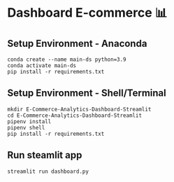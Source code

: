 # Dashboard E-commerce 📊

## Setup Environment - Anaconda
```
conda create --name main-ds python=3.9
conda activate main-ds
pip install -r requirements.txt
```

## Setup Environment - Shell/Terminal
```
mkdir E-Commerce-Analytics-Dashboard-Streamlit
cd E-Commerce-Analytics-Dashboard-Streamlit
pipenv install
pipenv shell
pip install -r requirements.txt
```

## Run steamlit app
```
streamlit run dashboard.py
```
